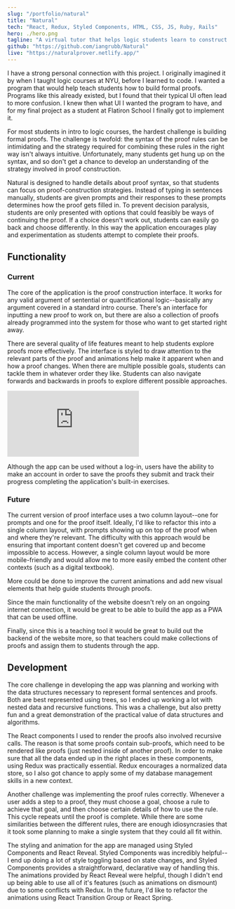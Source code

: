 ```yaml
---
slug: "/portfolio/natural"
title: "Natural"
tech: "React, Redux, Styled Components, HTML, CSS, JS, Ruby, Rails"
hero: ./hero.png
tagline: "A virtual tutor that helps logic students learn to construct natural deduction proofs."
github: "https://github.com/iangrubb/Natural"
live: "https://naturalprover.netlify.app/"
---
```


I have a strong personal connection with this project. I originally imagined it by when I taught logic courses at NYU, before I learned to code. I wanted a program that would help teach students how to build formal proofs. Programs like this already existed, but I found that their typical UI often lead to more confusion. I knew then what UI I wanted the program to have, and for my final project as a student at Flatiron School I finally got to implement it.

For most students in intro to logic courses, the hardest challenge is building formal proofs. The challenge is twofold: the syntax of the proof rules can be intimidating and the strategy required for combining these rules in the right way isn't always intuitive. Unfortunately, many students get hung up on the syntax, and so don't get a chance to develop an understanding of the strategy involved in proof construction.

Natural is designed to handle details about proof syntax, so that students can focus on proof-construction strategies. Instead of typing in sentences manually, students are given prompts and their responses to these prompts determines how the proof gets filled in. To prevent decision paralysis, students are only presented with options that could feasibly be ways of continuing the proof. If a choice doesn't work out, students can easily go back and choose differently. In this way the application encourages play and experimentation as students attempt to complete their proofs.

## Functionality

### Current

The core of the application is the proof construction interface. It works for any valid argument of sentential or quantificational logic--basically any argument covered in a standard intro course. There's an interface for inputting a new proof to work on, but there are also a collection of proofs already programmed into the system for those who want to get started right away.

There are several quality of life features meant to help students explore proofs more effectively. The interface is styled to draw attention to the relevant parts of the proof and animations help make it apparent when and how a proof changes. When there are multiple possible goals, students can tackle them in whatever order they like. Students can also navigate forwards and backwards in proofs to explore different possible approaches.

<iframe src="https://player.vimeo.com/video/450948418" title="Completing a Proof" w="640" h="345" frameborder="0" allow="autoplay; fullscreen" allowfullscreen></iframe>

Although the app can be used without a log-in, users have the ability to make an account in order to save the proofs they submit and track their progress completing the application's built-in exercises.

### Future

The current version of proof interface uses a two column layout--one for prompts and one for the proof itself. Ideally, I'd like to refactor this into a single column layout, with prompts showing up on top of the proof when and where they're relevant. The difficulty with this approach would be ensuring that important content doesn't get covered up and become impossible to access. However, a single column layout would be more mobile-friendly and would allow me to more easily embed the content other contexts (such as a digital textbook).

More could be done to improve the current animations and add new visual elements that help guide students through proofs.

Since the main functionality of the website doesn't rely on an ongoing internet connection, it would be great to be able to build the app as a PWA that can be used offline.

Finally, since this is a teaching tool it would be great to build out the backend of the website more, so that teachers could make collections of proofs and assign them to students through the app.

## Development

The core challenge in developing the app was planning and working with the data structures necessary to represent formal sentences and proofs. Both are best represented using trees, so I ended up working a lot with nested data and recursive functions. This was a challenge, but also pretty fun and a great demonstration of the practical value of data structures and algorithms.

The React components I used to render the proofs also involved recursive calls. The reason is that some proofs contain sub-proofs, which need to be rendered like proofs (just nested inside of another proof). In order to make sure that all the data ended up in the right places in these components, using Redux was practically essential. Redux encourages a normalized data store, so I also got chance to apply some of my database management skills in a new context.

Another challenge was implementing the proof rules correctly. Whenever a user adds a step to a proof, they must choose a goal, choose a rule to achieve that goal, and then choose certain details of how to use the rule. This cycle repeats until the proof is complete. While there are some similarities between the different rules, there are enough idiosyncrasies that it took some planning to make a single system that they could all fit within.

The styling and animation for the app are managed using Styled Components and React Reveal. Styled Components was incredibly helpful--I end up doing a lot of style toggling based on state changes, and Styled Components provides a straightforward, declarative way of handling this. The animations provided by React Reveal were helpful, though I didn't end up being able to use all of it's features (such as animations on dismount) due to some conflicts with Redux. In the future, I'd like to refactor the animations using React Transition Group or React Spring.